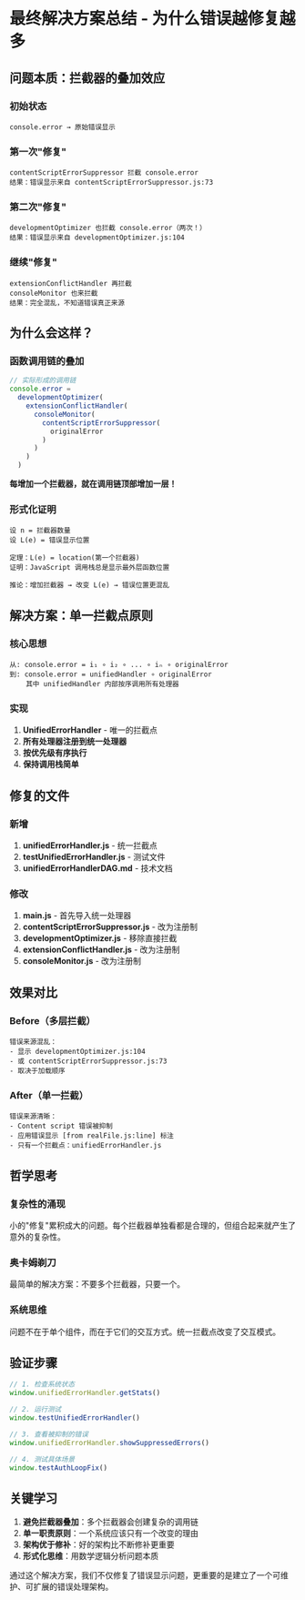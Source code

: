 # 最终解决方案总结 - 为什么错误越修复越多

## 问题本质：拦截器的叠加效应

### 初始状态
```
console.error → 原始错误显示
```

### 第一次"修复"
```
contentScriptErrorSuppressor 拦截 console.error
结果：错误显示来自 contentScriptErrorSuppressor.js:73
```

### 第二次"修复"
```
developmentOptimizer 也拦截 console.error（两次！）
结果：错误显示来自 developmentOptimizer.js:104
```

### 继续"修复"
```
extensionConflictHandler 再拦截
consoleMonitor 也来拦截
结果：完全混乱，不知道错误真正来源
```

## 为什么会这样？

### 函数调用链的叠加
```javascript
// 实际形成的调用链
console.error = 
  developmentOptimizer(
    extensionConflictHandler(
      consoleMonitor(
        contentScriptErrorSuppressor(
          originalError
        )
      )
    )
  )
```

**每增加一个拦截器，就在调用链顶部增加一层！**

### 形式化证明
```
设 n = 拦截器数量
设 L(e) = 错误显示位置

定理：L(e) = location(第一个拦截器)
证明：JavaScript 调用栈总是显示最外层函数位置

推论：增加拦截器 → 改变 L(e) → 错误位置更混乱
```

## 解决方案：单一拦截点原则

### 核心思想
```
从: console.error = i₁ ∘ i₂ ∘ ... ∘ iₙ ∘ originalError
到: console.error = unifiedHandler ∘ originalError
    其中 unifiedHandler 内部按序调用所有处理器
```

### 实现
1. **UnifiedErrorHandler** - 唯一的拦截点
2. **所有处理器注册到统一处理器**
3. **按优先级有序执行**
4. **保持调用栈简单**

## 修复的文件

### 新增
1. **unifiedErrorHandler.js** - 统一拦截点
2. **testUnifiedErrorHandler.js** - 测试文件
3. **unifiedErrorHandlerDAG.md** - 技术文档

### 修改
1. **main.js** - 首先导入统一处理器
2. **contentScriptErrorSuppressor.js** - 改为注册制
3. **developmentOptimizer.js** - 移除直接拦截
4. **extensionConflictHandler.js** - 改为注册制
5. **consoleMonitor.js** - 改为注册制

## 效果对比

### Before（多层拦截）
```
错误来源混乱：
- 显示 developmentOptimizer.js:104
- 或 contentScriptErrorSuppressor.js:73
- 取决于加载顺序
```

### After（单一拦截）
```
错误来源清晰：
- Content script 错误被抑制
- 应用错误显示 [from realFile.js:line] 标注
- 只有一个拦截点：unifiedErrorHandler.js
```

## 哲学思考

### 复杂性的涌现
小的"修复"累积成大的问题。每个拦截器单独看都是合理的，但组合起来就产生了意外的复杂性。

### 奥卡姆剃刀
最简单的解决方案：不要多个拦截器，只要一个。

### 系统思维
问题不在于单个组件，而在于它们的交互方式。统一拦截点改变了交互模式。

## 验证步骤

```javascript
// 1. 检查系统状态
window.unifiedErrorHandler.getStats()

// 2. 运行测试
window.testUnifiedErrorHandler()

// 3. 查看被抑制的错误
window.unifiedErrorHandler.showSuppressedErrors()

// 4. 测试具体场景
window.testAuthLoopFix()
```

## 关键学习

1. **避免拦截器叠加**：多个拦截器会创建复杂的调用链
2. **单一职责原则**：一个系统应该只有一个改变的理由
3. **架构优于修补**：好的架构比不断修补更重要
4. **形式化思维**：用数学逻辑分析问题本质

通过这个解决方案，我们不仅修复了错误显示问题，更重要的是建立了一个可维护、可扩展的错误处理架构。 